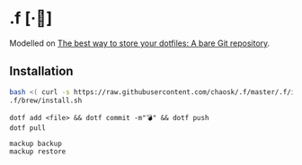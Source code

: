 # .f [·📄]

Modelled on [The best way to store your dotfiles: A bare Git repository](https://www.atlassian.com/git/tutorials/dotfiles).

## Installation

```bash
bash <( curl -s https://raw.githubusercontent.com/chaosk/.f/master/.f/install.sh )
.f/brew/install.sh
```

```
dotf add <file> && dotf commit -m"💣" && dotf push
dotf pull
```

```
mackup backup
mackup restore
```
